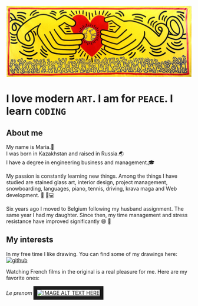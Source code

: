 ![alt text](../haring_banner.jpeg)

# I love modern `ART`. I am for `PEACE`. I learn `CODING`

## About me

My name is Maria.:wave:  
I was born in Kazakhstan and raised in Russia.:earth_asia:  
I have a degree in engineering business and management.:mortar_board:

My passion is constantly learning new things. Among the things I have studied are stained glass art, interior design, project management, snowboarding, languages, piano, tennis, driving, krava maga and Web development. :tennis:  :musical_keyboard::computer:

Six years ago I moved to Belgium following my husband assignment. The same year I had my daughter. Since then, my time management and stress resistance have improved significantly :smile: :massage:

## My interests

In my free time I like drawing. You can find some of my drawings here:
[<img src='https://cdn.jsdelivr.net/npm/simple-icons@3.0.1/icons/behance.svg' alt='github' height='40'>](https://www.behance.net/slinkowork835e)

Watching French films in the original is a real pleasure for me. 
Here are my favorite ones:  

*Le prenom* <a href="http://www.youtube.com/watch?feature=player_embedded&v=FX2ukwKgWlo" target="_blank"><img src="http://img.youtube.com/vi/FX2ukwKgWlo/0.jpg" alt="IMAGE ALT TEXT HERE" width="240" height="180" border="10" /></a>
